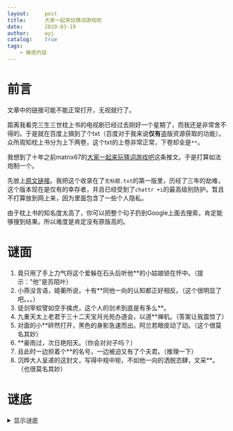 ```yaml
---
layout:		post
title:		大家一起来玩猜词游戏吧
date:		2020-03-19
author:		wyj
catalog:	true
tags:
    - 敏感内容
---
```


# 前言

文章中的链接可能不能正常打开，无视就行了。

距离我看完三生三世枕上书的电视剧已经过去刚好一个星期了，而我还是非常舍不得的。于是就在百度上搞到了个txt（百度对于我来说**仅有**盗版资源获取的功能）。众所周知枕上书分为上下两卷，这个txt的上卷非常正常，下卷却全是`**`。

我想到了十年之前matrix67的[大家一起来玩猜词游戏吧](https://twitter.com/matrix67/status/22445197464)这条推文。于是打算如法炮制一个。

先放上[原文链接](https://docs.google.com/document/pub?id=1a0fSZ3fzG843e3gw2b4FbQuy-U-NwrM-GFGA0MWW_FQ)。我把这个收录在了`无标题.txt`的第一版里，历经了三年的劫难，这个版本现在是仅有的幸存者，并且已经受到了`chattr +i`的最高级别防护。暂且不打算放到网上来，因为里面包含了一些个人隐私。

由于枕上书的知名度太高了，你可以把整个句子扔到Google上面去搜索，肯定能够搜到结果。所以难度是肯定没有原版高的。

# 谜面

1. 竟只用了手上力气将这个爱躲在石头后听他**的小姑娘锁在怀中。（提示："他"是苏陌叶）
2. 小燕没言语，姬蘅所说，十有**同他一向的认知都正好相反。（这个很明显了吧。。。）
3. 徒剑宰蛟譬如空手擒虎，这个人的剑术到底是有多么**。
4. 九重天太上老君于三十二天宝月光苑办道会，以道**禅机。（答案让我震惊了）
5. 对面的小**砰然打开，黑色的身影急速而出。阿兰若眼皮动了动。（这个很莫名其妙）
6. **豪雨过，次日艳阳天。（你会对对子吗？）
7. 且此时一边担着个**的名号，一边被迫又有了个夫君。（推理一下）
8. 沉晔大人呈递的这封文，写得中规中矩，不如他一向的洒脱恣肆，文采**。（也很莫名其妙）

# 谜底

<details>
<summary>显示谜底</summary>
<ol>
<li>吹箫。</li>
<li>八九。</li>
<li>变态。</li>
<li>法论。</li>
<li>窗。 （这是真的敏感，我服了）</li>
<li>一夜。（这不是误杀，这个一夜真的是发生关系的意思）</li>
<li>寡妇。</li>
<li>风流。</li>
</ol>
</details>

